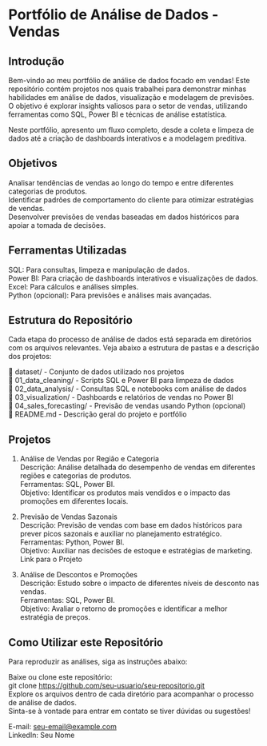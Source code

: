 # Portfólio de Análise de Dados - Vendas  
## Introdução  
Bem-vindo ao meu portfólio de análise de dados focado em vendas! Este repositório contém projetos nos quais trabalhei para demonstrar minhas habilidades em análise de dados, visualização e modelagem de previsões. O objetivo é explorar insights valiosos para o setor de vendas, utilizando ferramentas como SQL, Power BI e técnicas de análise estatística.  

Neste portfólio, apresento um fluxo completo, desde a coleta e limpeza de dados até a criação de dashboards interativos e a modelagem preditiva.  

## Objetivos  
Analisar tendências de vendas ao longo do tempo e entre diferentes categorias de produtos.  
Identificar padrões de comportamento do cliente para otimizar estratégias de vendas.  
Desenvolver previsões de vendas baseadas em dados históricos para apoiar a tomada de decisões.  

## Ferramentas Utilizadas  
SQL: Para consultas, limpeza e manipulação de dados.  
Power BI: Para criação de dashboards interativos e visualizações de dados.  
Excel: Para cálculos e análises simples.  
Python (opcional): Para previsões e análises mais avançadas.  

## Estrutura do Repositório  
Cada etapa do processo de análise de dados está separada em diretórios com os arquivos relevantes. Veja abaixo a estrutura de pastas e a descrição dos projetos:  

📁 dataset/                 - Conjunto de dados utilizado nos projetos  
📁 01_data_cleaning/         - Scripts SQL e Power BI para limpeza de dados  
📁 02_data_analysis/         - Consultas SQL e notebooks com análise de dados  
📁 03_visualization/         - Dashboards e relatórios de vendas no Power BI  
📁 04_sales_forecasting/     - Previsão de vendas usando Python (opcional)  
📄 README.md                 - Descrição geral do projeto e portfólio  

## Projetos  

1. Análise de Vendas por Região e Categoria  
Descrição: Análise detalhada do desempenho de vendas em diferentes regiões e categorias de produtos.  
Ferramentas: SQL, Power BI.  
Objetivo: Identificar os produtos mais vendidos e o impacto das promoções em diferentes locais.  

2. Previsão de Vendas Sazonais  
Descrição: Previsão de vendas com base em dados históricos para prever picos sazonais e auxiliar no planejamento estratégico.  
Ferramentas: Python, Power BI.  
Objetivo: Auxiliar nas decisões de estoque e estratégias de marketing.  
Link para o Projeto  
3. Análise de Descontos e Promoções  
Descrição: Estudo sobre o impacto de diferentes níveis de desconto nas vendas.  
Ferramentas: SQL, Power BI.  
Objetivo: Avaliar o retorno de promoções e identificar a melhor estratégia de preços.  
  
## Como Utilizar este Repositório  
Para reproduzir as análises, siga as instruções abaixo:

Baixe ou clone este repositório:  
git clone https://github.com/seu-usuario/seu-repositorio.git  
Explore os arquivos dentro de cada diretório para acompanhar o processo de análise de dados.  
Sinta-se à vontade para entrar em contato se tiver dúvidas ou sugestões!  

E-mail: seu-email@example.com  
LinkedIn: Seu Nome  
